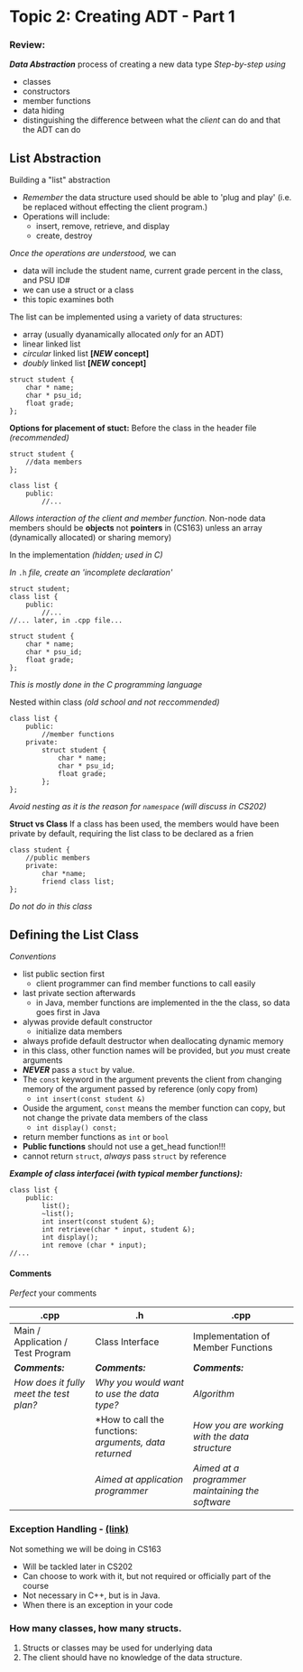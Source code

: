 Topic 2: Creating ADT  - Part 1
==============================

### Review:
***Data Abstraction*** process of creating a new data type
*Step-by-step using*
+ classes
+ constructors
+ member functions
+ data hiding
+ distinguishing the difference between what the *client* can do and that the ADT can do

List Abstraction
----------------

Building a "list" abstraction
+ *Remember* the data structure used should be able to 'plug and play' (i.e. be replaced without effecting the client program.)
+ Operations will include:
  - insert, remove, retrieve, and display
  - create, destroy

*Once the operations are understood,* we can
+ data will include the student name, current grade percent in the class, and PSU ID#
+ we can use a struct or a class
+ this topic examines both

The list can be implemented using a variety of data structures:
+ array (usually dyanamically allocated *only* for an ADT)
+ linear linked list
+ *circular* linked list **[*NEW* concept]**
+ *doubly* linked list **[*NEW* concept]**

```
struct student {
	char * name;
	char * psu_id;
	float grade;
};
```
**Options for placement of stuct:**
Before the class in the header file *(recommended)*
```
struct student {
	//data members
};

class list {
	public:
		//...
```

*Allows interaction of the client and member function.*
Non-node data members should be **objects** not **pointers** in (CS163) unless an array (dynamically allocated) or sharing memory) 

In the implementation *(hidden; used in C)*

*In* `.h` *file, create an 'incomplete declaration'*

```
struct student;
class list {
	public:
		//...
//... later, in .cpp file...

struct student {
	char * name;
	char * psu_id;
	float grade;
};
```
*This is mostly done in the C programming language*


Nested within class *(old school and not reccommended)*

```
class list {
	public:
		//member functions
	private:
		struct student {
			char * name;
			char * psu_id;
			float grade;
		};
};
```
*Avoid nesting as it is the reason for `namespace` (will discuss in CS202)*

**Struct vs Class**
If a class has been used, the members would have been private by default, requiring the list class to be declared as a frien

```
class student {
 	//public members
	private:
		char *name;
		friend class list;
};
```
*Do not do in this class*

Defining the List Class
-----------------------
*Conventions*
+ list public section first
   - client programmer can find member functions to call easily
+ last private section afterwards
   - in Java, member functions are implemented in the the class, so data goes first in Java
+ alywas provide default constructor 
   - initialize data members
+ always profide default destructor when deallocating dynamic memory
+ in this class, other function names will be provided, but *you* must create arguments
+ ***NEVER*** pass a `stuct` by value.
+ The `const` keyword in the argument prevents the client from changing memory of the argument passed by reference (only copy from)
   - `int insert(const student &)`
+ Ouside the argument, `const` means the member function can copy, but not change the private data members of the class
   - `int display() const;`
+ return member functions as `int` or `bool`
+ **Public functions** should not use a get_head function!!!
+ cannot return `struct`, *always* pass `struct` by reference

***Example of class interfacei (with typical member functions):***
```
class list {
	public:
		list();
		~list();
		int insert(const student &);
		int retrieve(char * input, student &);
		int display();
		int remove (char * input);
//...
```
#### Comments ####
*Perfect* your comments

|                  .cpp                    |                           .h                             |                       .cpp                        |
|------------------------------------------|----------------------------------------------------------|---------------------------------------------------|
|   Main / Application / Test Program      |     Class Interface                                      |           Implementation of Member Functions      |
|   ***Comments:***                        |       ***Comments:***                                    |                    ***Comments:***                |
| *How does it fully meet the test plan?*  | *Why you would want to use the data type?*               |                    *Algorithm*                    |
|                                          |  *How to call the functions: *arguments, data returned*  |   *How you are working with the data structure*   |
|                                          | *Aimed at application programmer*                        |  *Aimed at a programmer maintaining the software* |









### Exception Handling - [(link)][1]
Not something we will be doing in CS163
+ Will be tackled later in CS202
+ Can choose to work with it, but not required or officially part of the course
+ Not necessary in C++, but is in Java.
+ When there is an exception in your code

### How many classes, how many structs.
1. Structs or classes may be used for underlying data
2. The client should have no knowledge of the data structure.

[1]: https://www.cs.pdx.edu/~karlaf "Karla Fant's PSU Website"


